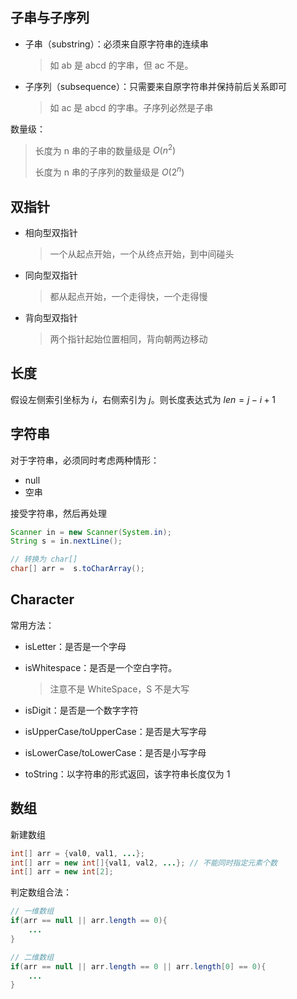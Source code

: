 ## 子串与子序列

- 子串（substring）：必须来自原字符串的连续串

  > 如 ab 是 abcd 的字串，但 ac 不是。

- 子序列（subsequence）：只需要来自原字符串并保持前后关系即可

  > 如 ac 是 abcd 的字串。子序列必然是子串

数量级：

> 长度为 n 串的子串的数量级是 $O(n^2)$
>
> 长度为 n 串的子序列的数量级是 $O(2^n)$



## 双指针

- 相向型双指针

  > 一个从起点开始，一个从终点开始，到中间碰头

- 同向型双指针

  > 都从起点开始，一个走得快，一个走得慢

- 背向型双指针

  > 两个指针起始位置相同，背向朝两边移动



## 长度

假设左侧索引坐标为 $i$，右侧索引为 $j$。则长度表达式为 $len = j - i + 1$



## 字符串

对于字符串，必须同时考虑两种情形：

- null
- 空串

接受字符串，然后再处理

```java
Scanner in = new Scanner(System.in);
String s = in.nextLine();

// 转换为 char[]
char[] arr =  s.toCharArray();
```



## Character 

常用方法：

- isLetter：是否是一个字母

- isWhitespace：是否是一个空白字符。

  > 注意不是 WhiteSpace，S 不是大写

- isDigit：是否是一个数字字符

- isUpperCase/toUpperCase：是否是大写字母

- isLowerCase/toLowerCase：是否是小写字母

- toString：以字符串的形式返回，该字符串长度仅为 1




## 数组

新建数组

```java
int[] arr = {val0, val1, ...};
int[] arr = new int[]{val1, val2, ...};	// 不能同时指定元素个数
int[] arr = new int[2];
```

判定数组合法：

```java
// 一维数组
if(arr == null || arr.length == 0){
	...
}

// 二维数组
if(arr == null || arr.length == 0 || arr.length[0] == 0){
    ...
}
```

